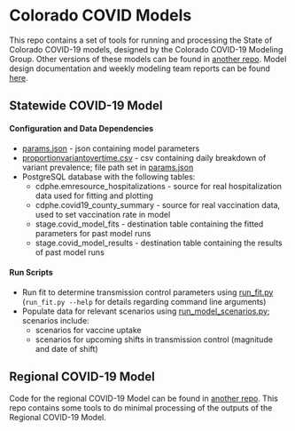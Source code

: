 # Colorado COVID Models

This repo contains a set of tools for running and processing the State of Colorado COVID-19 models, designed by the Colorado COVID-19 Modeling Group. Other versions of these models can be found in [another repo](https://github.com/agb85/covid-19). Model design documentation and weekly modeling team reports can be found [here](https://agb85.github.io/covid-19/).

## Statewide COVID-19 Model

#### Configuration and Data Dependencies

- [params.json](covid_model/params.json) - json containing model parameters
- [proportionvariantovertime.csv](covid_model/proportionvariantovertime.csv) - csv containing daily breakdown of variant prevalence; file path set in [params.json](covid_model/params.json)
- PostgreSQL database with the following tables:
  - cdphe.emresource_hospitalizations - source for real hospitalization data used for fitting and plotting
  - cdphe.covid19_county_summary - source for real vaccination data, used to set vaccination rate in model
  - stage.covid_model_fits - destination table containing the fitted parameters for past model runs
  - stage.covid_model_results - destination table containing the results of past model runs

#### Run Scripts
- Run fit to determine transmission control parameters using [run_fit.py](covid_model/run_fit.py) (`run_fit.py --help` for details regarding command line arguments)
- Populate data for relevant scenarios using [run_model_scenarios.py](covid_model/run_model_scenarios.py); scenarios include:
  - scenarios for vaccine uptake
  - scenarios for upcoming shifts in transmission control (magnitude and date of shift)
  
## Regional COVID-19 Model

Code for the regional COVID-19 Model can be found in [another repo](https://github.com/agb85/covid-19). This repo contains some tools to do minimal processing of the outputs of the Regional COVID-19 Model.
